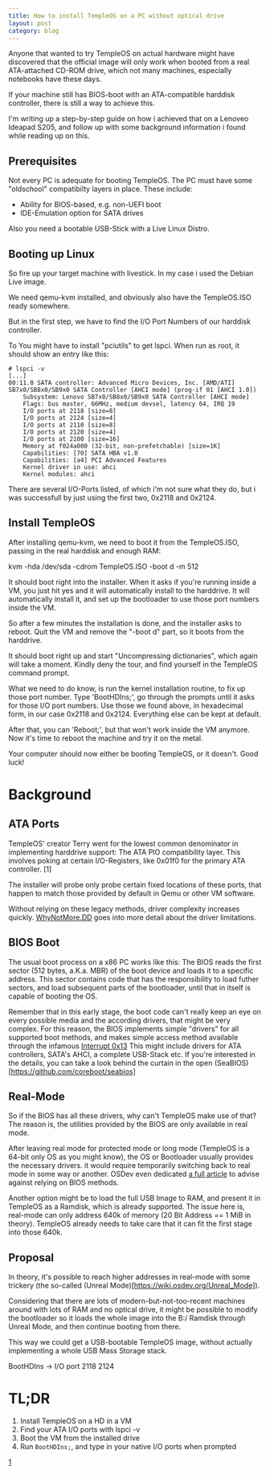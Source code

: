 ```yaml
---
title: How to install TempleOS on a PC without optical drive
layout: post
category: blog
---
```


Anyone that wanted to try TempleOS on actual hardware might have discovered
that the official image will only work when booted from a real ATA-attached
CD-ROM drive, which not many machines, especially notebooks have these days.

If your machine still has BIOS-boot with an ATA-compatible harddisk controller,
there is still a way to achieve this.

I'm writing up a step-by-step guide on how i achieved that on a Lenoveo Ideapad S205,
and follow up with some background information i found while reading up on this.

## Prerequisites

Not every PC is adequate for booting TempleOS.
The PC must have some "oldschool" compatibilty layers in place.
These include:

- Ability for BIOS-based, e.g. non-UEFI boot
- IDE-Emulation option for SATA drives

Also you need a bootable USB-Stick with a Live Linux Distro.

## Booting up Linux

So fire up your target machine with livestick. In my case i used the
Debian Live image.

We need qemu-kvm installed, and obviously also have the TempleOS.ISO ready somewhere.

But in the first step, we have to find the I/O Port Numbers of our harddisk controller.

To You might have to install "pciutils" to get lspci.
When run as root, it should show an entry like this:

```
# lspci -v
[...]
00:11.0 SATA controller: Advanced Micro Devices, Inc. [AMD/ATI] SB7x0/SB8x0/SB9x0 SATA Controller [AHCI mode] (prog-if 01 [AHCI 1.0])
	Subsystem: Lenovo SB7x0/SB8x0/SB9x0 SATA Controller [AHCI mode]
	Flags: bus master, 66MHz, medium devsel, latency 64, IRQ 19
	I/O ports at 2118 [size=8]
	I/O ports at 2124 [size=4]
	I/O ports at 2110 [size=8]
	I/O ports at 2120 [size=4]
	I/O ports at 2100 [size=16]
	Memory at f024a000 (32-bit, non-prefetchable) [size=1K]
	Capabilities: [70] SATA HBA v1.0
	Capabilities: [a4] PCI Advanced Features
	Kernel driver in use: ahci
	Kernel modules: ahci
```

There are several I/O-Ports listed, of which i'm not sure what they do,
but i was successfull by just using the first two, 0x2118 and 0x2124.

## Install TempleOS

After installing qemu-kvm, we need to boot it from the TempleOS.ISO, passing in the real harddisk and enough RAM:

kvm -hda /dev/sda -cdrom TempleOS.ISO -boot d -m 512

It should boot right into the installer. When it asks if you're running
inside a VM, you just hit yes and it will automatically install to the harddrive.
It will automatically install it, and set up the bootloader to use those port numbers inside the VM.

So after a few minutes the installation is done, and the installer asks to reboot.
Quit the VM and remove the "-boot d" part, so it boots from the harddrive.

It should boot right up and start "Uncompressing dictionaries", which again will take a moment.
Kindly deny the tour, and find yourself in the TempleOS command prompt.

What we need to do know, is run the kernel installation routine, to fix up
those port number.
Type 'BootHDIns;', go through the prompts until it asks for those I/O port numbers.
Use those we found above, in hexadecimal form, in our case 0x2118 and 0x2124.
Everything else can be kept at default.

After that, you can 'Reboot;', but that won't work inside the VM anymore.
Now it's time to reboot the machine and try it on the metal.

Your computer should now either be booting TempleOS, or it doesn't. Good luck!


# Background

## ATA Ports

TempleOS' creator Terry went for the lowest common denominator in
implementing harddrive support: The ATA PIO compatibility layer.
This involves poking at certain I/O-Registers, like 0x01f0 for the primary ATA controller. [1]

The installer will probe only probe certain fixed locations of these ports,
that happen to match those provided by default in Qemu or other VM software.

Without relying on these legacy methods, driver complexity increases quickly.
[WhyNotMore.DD](https://templeos.holyc.xyz/Wb/Doc/WhyNotMore.html) goes into more detail about the driver limitations.


## BIOS Boot

The usual boot process on a x86 PC works like this:
The BIOS reads the first sector (512 bytes, a.K.a. MBR) of the boot device and loads it to a specific address.
This sector contains code that has the responsibility to load futher sectors,
and load subsequent parts of the bootloader, until that in itself is capable of booting the OS.

Remember that in this early stage, the boot code can't really keep an eye on every possible
media and the according drivers, that might be very complex.
For this reason, the BIOS implements simple "drivers" for all supported boot methods,
and makes simple access method available through the infamous [Interrupt 0x13](https://en.wikipedia.org/wiki/INT_13H)
This might include drivers for ATA controllers, SATA's AHCI, a complete USB-Stack etc.
If you're interested in the details, you can take a look behind the curtain in the open (SeaBIOS)[https://github.com/coreboot/seabios]

## Real-Mode

So if the BIOS has all these drivers, why can't TempleOS make use of that?
The reason is, the utilities provided by the BIOS are only available in real mode.

After leaving real mode for protected mode or long mode (TempleOS is a 64-bit only OS as you might know),
the OS or Bootloader usually provides the necessary drivers.
it would require temporarily switching back to real mode in some way or another.
OSDev even dedicated [a full article]() to advise against relying on BIOS methods.

Another option might be to load the full USB Image to RAM, and present it in TempleOS as a Ramdisk, which is already supported.
The issue here is, real-mode can only address 640k of memory (20 Bit Address == 1 MiB in theory).
TempleOS already needs to take care that it can fit the first stage into those 640k.

## Proposal

In theory, it's possible to reach higher addresses in real-mode with some trickery (the so-called (Unreal Mode)[https://wiki.osdev.org/Unreal_Mode]).

Considering that there are lots of modern-but-not-too-recent machines around
with lots of RAM and no optical drive, it might be possible to modify the bootloader
so it loads the whole image into the B:/ Ramdisk through Unreal Mode,
and then continue booting from there.

This way we could get a USB-bootable TempleOS image, without actually implementing
a whole USB Mass Storage stack.


<!--
installed from Linux Live Stick in KVM

- Same boot error in DrvChk
- SATA controller is not available on 0x01f0
    - Setting SATA controller to "IDE" in BIOS doesn't help
- Different I/O-Ports in lspci -v:
  On ThinkPad:
        I/O ports at 3080 [size=8]
        I/O ports at 3090 [size=4]
        I/O ports at 3088 [size=8]
        I/O ports at 3094 [size=4]
        I/O ports at 3060 [size=32]

    Different offsets, but same port sizes!

- Booting KVM with AHCI device:
    -drive id=disk,format=raw,file=/dev/sda,if=none -device ahci,id=ahci -device ide-drive,drive=disk,bus=ahci.0

Can't install TempleOS on different machine with different I/O-Ports!
How to change IO-Ports (base0, base1) in installed image?

? ATAProbe? -> not called

BlkDevAdd(offset=0, bd->base0=0x01f0)
BlkDevInit? -> 0
ATAInit?
ATAReadNativeMax?

kernel_cfg->add_dev ??
    CKCfg
!-->


BootHDIns -> I/O port   2118    2124


# TL;DR

1) Install TempleOS on a HD in a VM
2) Find your ATA I/O ports with lspci -v
3) Boot the VM from the installed drive
4) Run `BootHDIns;`, and type in your native I/O ports when prompted


[1](https://wiki.osdev.org/I/O_Ports)
